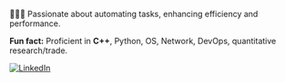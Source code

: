 
👨🏻‍💻 Passionate about automating tasks, enhancing efficiency and performance. 

**Fun fact:** Proficient in **C++**, Python, OS, Network, DevOps, quantitative research/trade.

[![LinkedIn](https://img.shields.io/badge/-LinkedIn-blue?style=flat-square&logo=Linkedin&logoColor=white&link=https://www.linkedin.com/in/zizheng-wang-228159266/)](https://www.linkedin.com/in/zizheng-wang-228159266/)








